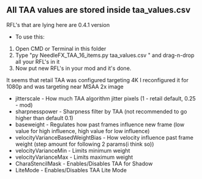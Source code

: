 ## All TAA values are stored inside taa_values.csv
RFL's that are lying here are 0.4.1 version
- To use this:
1. Open CMD or Terminal in this folder
2. Type "py NeedleFX_TAA_16_items.py taa_values.csv " and drag-n-drop all your RFL's in it
3. Now put new RFL's in your mod and it's done.

It seems that retail TAA was configured targeting 4K
I reconfigured it for 1080p and was targeting near MSAA 2x image

- jitterscale - How much TAA algorithm jitter pixels (1 - retail default, 0.25 - mod)
- sharpnesspower - Sharpness filter by TAA (not recommended to go higher than default 0.1)
- baseweight - Regulates how past frames influence new frame (low value for high influence, high value for low influence)
- velocityVarianceBasedWeightBias - How velocity influence past frame weight (step amount for following 2 params(i think so))
- velocityVarianceMin - Limits minimum weight 
- velocityVarianceMax - Limits maximum weight
- CharaStencilMask - Enables/Disables TAA for Shadow 
- LiteMode - Enables/Disables TAA Lite Mode 
